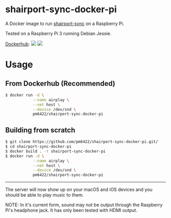 # shairport-sync-docker-pi

A Docker image to run [shairport-sync](https://github.com/mikebrady/shairport-sync) on a Raspberry Pi.

Tested on a Raspberry Pi 3 running Debian Jessie.

[Dockerhub](https://hub.docker.com/r/pm6422/shairport-sync-docker-pi/): [![](https://images.microbadger.com/badges/version/pm6422/shairport-sync-docker-pi.svg)](https://microbadger.com/images/pm6422/shairport-sync-docker-pi "Get your own version badge on microbadger.com") [![](https://images.microbadger.com/badges/image/pm6422/shairport-sync-docker-pi.svg)](https://microbadger.com/images/pm6422/shairport-sync-docker-pi "Get your own image badge on microbadger.com") 

# Usage

## From Dockerhub (Recommended)

```sh
$ docker run -d \
            --name airplay \
            --net host \
            --device /dev/snd \
            pm6422/shairport-sync-docker-pi
```

## Building from scratch

```sh
$ git clone https://github.com/pm6422/shairport-sync-docker-pi.git/
$ cd shairport-sync-docker-pi
$ docker build . -t shairport-sync-docker-pi
$ docker run -d \
            --name airplay \
            --net host \
            --device /dev/snd \
            pm6422/shairport-sync-docker-pi
```

---

The server will now show up on your macOS and iOS devices and you should be able to play music to them.

NOTE: In it's current form, sound may not be output through the Raspberry Pi's headphone jack.  It has only been tested with HDMI output.
